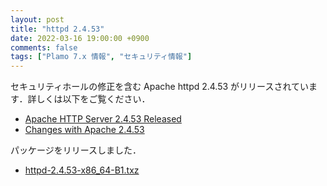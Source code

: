 ```yaml
---
layout: post
title: "httpd 2.4.53"
date: 2022-03-16 19:00:00 +0900
comments: false
tags: ["Plamo 7.x 情報", "セキュリティ情報"]
---
```

セキュリティホールの修正を含む Apache httpd 2.4.53 がリリースされています．詳しくは以下をご覧ください．

* [Apache HTTP Server 2.4.53 Released](http://www.apache.org/dist/httpd/Announcement2.4.html)
* [Changes with Apache 2.4.53](http://www.apache.org/dist/httpd/CHANGES_2.4.53)

パッケージをリリースしました．

* [httpd-2.4.53-x86_64-B1.txz](http://repository.plamolinux.org/pub/linux/Plamo/Plamo-7.x/x86_64/plamo/08_daemons/httpd-2.4.53-x86_64-B1.txz)
